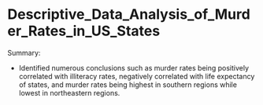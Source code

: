 # Descriptive_Data_Analysis_of_Murder_Rates_in_US_States

Summary:

* Identified numerous conclusions such as murder rates being positively correlated with illiteracy rates, negatively correlated with life expectancy of states, and murder rates being highest in southern regions while lowest in northeastern regions.
